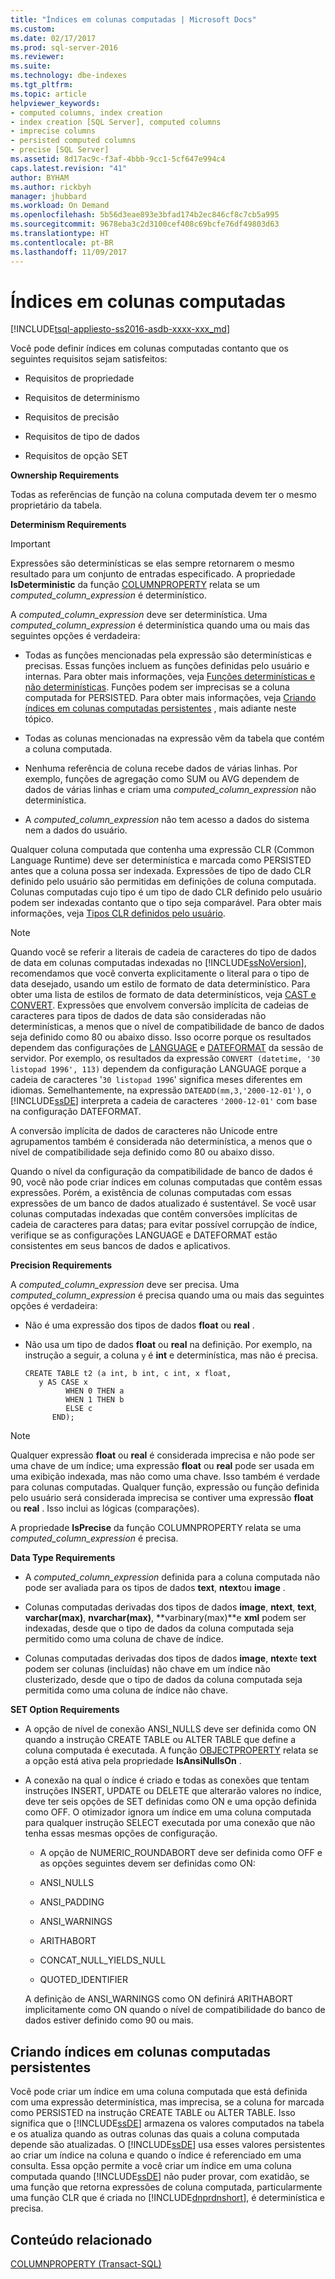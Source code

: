 ```yaml
---
title: "Índices em colunas computadas | Microsoft Docs"
ms.custom: 
ms.date: 02/17/2017
ms.prod: sql-server-2016
ms.reviewer: 
ms.suite: 
ms.technology: dbe-indexes
ms.tgt_pltfrm: 
ms.topic: article
helpviewer_keywords:
- computed columns, index creation
- index creation [SQL Server], computed columns
- imprecise columns
- persisted computed columns
- precise [SQL Server]
ms.assetid: 8d17ac9c-f3af-4bbb-9cc1-5cf647e994c4
caps.latest.revision: "41"
author: BYHAM
ms.author: rickbyh
manager: jhubbard
ms.workload: On Demand
ms.openlocfilehash: 5b56d3eae893e3bfad174b2ec846cf8c7cb5a995
ms.sourcegitcommit: 9678eba3c2d3100cef408c69bcfe76df49803d63
ms.translationtype: HT
ms.contentlocale: pt-BR
ms.lasthandoff: 11/09/2017
---
```

# <a name="indexes-on-computed-columns"></a>Índices em colunas computadas
[!INCLUDE[tsql-appliesto-ss2016-asdb-xxxx-xxx_md](../../includes/tsql-appliesto-ss2016-asdb-xxxx-xxx-md.md)]

  Você pode definir índices em colunas computadas contanto que os seguintes requisitos sejam satisfeitos:  
  
-   Requisitos de propriedade  
  
-   Requisitos de determinismo  
  
-   Requisitos de precisão  
  
-   Requisitos de tipo de dados  
  
-   Requisitos de opção SET  
  
 **Ownership Requirements**  
  
 Todas as referências de função na coluna computada devem ter o mesmo proprietário da tabela.  
  
 **Determinism Requirements**  
  
> [!IMPORTANT]  
>  Expressões são determinísticas se elas sempre retornarem o mesmo resultado para um conjunto de entradas especificado. A propriedade **IsDeterministic** da função [COLUMNPROPERTY](../../t-sql/functions/columnproperty-transact-sql.md) relata se um *computed_column_expression* é determinístico.  
  
 A *computed_column_expression* deve ser determinística. Uma *computed_column_expression* é determinística quando uma ou mais das seguintes opções é verdadeira:  
  
-   Todas as funções mencionadas pela expressão são determinísticas e precisas. Essas funções incluem as funções definidas pelo usuário e internas. Para obter mais informações, veja [Funções determinísticas e não determinísticas](../../relational-databases/user-defined-functions/deterministic-and-nondeterministic-functions.md). Funções podem ser imprecisas se a coluna computada for PERSISTED. Para obter mais informações, veja [Criando índices em colunas computadas persistentes](#BKMK_persisted) , mais adiante neste tópico.  
  
-   Todas as colunas mencionadas na expressão vêm da tabela que contém a coluna computada.  
  
-   Nenhuma referência de coluna recebe dados de várias linhas. Por exemplo, funções de agregação como SUM ou AVG dependem de dados de várias linhas e criam uma *computed_column_expression* não determinística.  
  
-   A *computed_column_expression* não tem acesso a dados do sistema nem a dados do usuário.  
  
 Qualquer coluna computada que contenha uma expressão CLR (Common Language Runtime) deve ser determinística e marcada como PERSISTED antes que a coluna possa ser indexada. Expressões de tipo de dado CLR definido pelo usuário são permitidas em definições de coluna computada. Colunas computadas cujo tipo é um tipo de dado CLR definido pelo usuário podem ser indexadas contanto que o tipo seja comparável. Para obter mais informações, veja [Tipos CLR definidos pelo usuário](../../relational-databases/clr-integration-database-objects-user-defined-types/clr-user-defined-types.md).  
  
> [!NOTE]  
>  Quando você se referir a literais de cadeia de caracteres do tipo de dados de data em colunas computadas indexadas no [!INCLUDE[ssNoVersion](../../includes/ssnoversion-md.md)], recomendamos que você converta explicitamente o literal para o tipo de data desejado, usando um estilo de formato de data determinístico. Para obter uma lista de estilos de formato de data determinísticos, veja [CAST e CONVERT](../../t-sql/functions/cast-and-convert-transact-sql.md). Expressões que envolvem conversão implícita de cadeias de caracteres para tipos de dados de data são consideradas não determinísticas, a menos que o nível de compatibilidade de banco de dados seja definido como 80 ou abaixo disso. Isso ocorre porque os resultados dependem das configurações de [LANGUAGE](../../t-sql/statements/set-language-transact-sql.md) e [DATEFORMAT](../../t-sql/statements/set-dateformat-transact-sql.md) da sessão de servidor. Por exemplo, os resultados da expressão `CONVERT (datetime, '30 listopad 1996', 113)` dependem da configuração LANGUAGE porque a cadeia de caracteres '`30 listopad 1996`' significa meses diferentes em idiomas. Semelhantemente, na expressão `DATEADD(mm,3,'2000-12-01')`, o [!INCLUDE[ssDE](../../includes/ssde-md.md)] interpreta a cadeia de caracteres `'2000-12-01'` com base na configuração DATEFORMAT.  
>   
>  A conversão implícita de dados de caracteres não Unicode entre agrupamentos também é considerada não determinística, a menos que o nível de compatibilidade seja definido como 80 ou abaixo disso.  
>   
>  Quando o nível da configuração da compatibilidade de banco de dados é 90, você não pode criar índices em colunas computadas que contêm essas expressões. Porém, a existência de colunas computadas com essas expressões de um banco de dados atualizado é sustentável. Se você usar colunas computadas indexadas que contêm conversões implícitas de cadeia de caracteres para datas; para evitar possível corrupção de índice, verifique se as configurações LANGUAGE e DATEFORMAT estão consistentes em seus bancos de dados e aplicativos.  
  
 **Precision Requirements**  
  
 A *computed_column_expression* deve ser precisa. Uma *computed_column_expression* é precisa quando uma ou mais das seguintes opções é verdadeira:  
  
-   Não é uma expressão dos tipos de dados **float** ou **real** .  
  
-   Não usa um tipo de dados **float** ou **real** na definição. Por exemplo, na instrução a seguir, a coluna `y` é **int** e determinística, mas não é precisa.  
  
    ```  
    CREATE TABLE t2 (a int, b int, c int, x float,   
       y AS CASE x   
             WHEN 0 THEN a   
             WHEN 1 THEN b   
             ELSE c   
          END);  
    ```  
  
> [!NOTE]  
>  Qualquer expressão **float** ou **real** é considerada imprecisa e não pode ser uma chave de um índice; uma expressão **float** ou **real** pode ser usada em uma exibição indexada, mas não como uma chave. Isso também é verdade para colunas computadas. Qualquer função, expressão ou função definida pelo usuário será considerada imprecisa se contiver uma expressão **float** ou **real** . Isso inclui as lógicas (comparações).  
  
 A propriedade **IsPrecise** da função COLUMNPROPERTY relata se uma *computed_column_expression* é precisa.  
  
 **Data Type Requirements**  
  
-   A *computed_column_expression* definida para a coluna computada não pode ser avaliada para os tipos de dados **text**, **ntext**ou **image** .  
  
-   Colunas computadas derivadas dos tipos de dados **image**, **ntext**, **text**, **varchar(max)**, **nvarchar(max)**, **varbinary(max)**e **xml** podem ser indexadas, desde que o tipo de dados da coluna computada seja permitido como uma coluna de chave de índice.  
  
-   Colunas computadas derivadas dos tipos de dados **image**, **ntext**e **text** podem ser colunas (incluídas) não chave em um índice não clusterizado, desde que o tipo de dados da coluna computada seja permitida como uma coluna de índice não chave.  
  
 **SET Option Requirements**  
  
-   A opção de nível de conexão ANSI_NULLS deve ser definida como ON quando a instrução CREATE TABLE ou ALTER TABLE que define a coluna computada é executada. A função [OBJECTPROPERTY](../../t-sql/functions/objectproperty-transact-sql.md) relata se a opção está ativa pela propriedade **IsAnsiNullsOn** .  
  
-   A conexão na qual o índice é criado e todas as conexões que tentam instruções INSERT, UPDATE ou DELETE que alterarão valores no índice, deve ter seis opções de SET definidas como ON e uma opção definida como OFF. O otimizador ignora um índice em uma coluna computada para qualquer instrução SELECT executada por uma conexão que não tenha essas mesmas opções de configuração.  
  
    -   A opção de NUMERIC_ROUNDABORT deve ser definida como OFF e as opções seguintes devem ser definidas como ON:  
  
    -   ANSI_NULLS  
  
    -   ANSI_PADDING  
  
    -   ANSI_WARNINGS  
  
    -   ARITHABORT  
  
    -   CONCAT_NULL_YIELDS_NULL  
  
    -   QUOTED_IDENTIFIER  
  
     A definição de ANSI_WARNINGS como ON definirá ARITHABORT implicitamente como ON quando o nível de compatibilidade do banco de dados estiver definido como 90 ou mais.  
  
##  <a name="BKMK_persisted"></a> Criando índices em colunas computadas persistentes  
 Você pode criar um índice em uma coluna computada que está definida com uma expressão determinística, mas imprecisa, se a coluna for marcada como PERSISTED na instrução CREATE TABLE ou ALTER TABLE. Isso significa que o [!INCLUDE[ssDE](../../includes/ssde-md.md)] armazena os valores computados na tabela e os atualiza quando as outras colunas das quais a coluna computada depende são atualizadas. O [!INCLUDE[ssDE](../../includes/ssde-md.md)] usa esses valores persistentes ao criar um índice na coluna e quando o índice é referenciado em uma consulta. Essa opção permite a você criar um índice em uma coluna computada quando [!INCLUDE[ssDE](../../includes/ssde-md.md)] não puder provar, com exatidão, se uma função que retorna expressões de coluna computada, particularmente uma função CLR que é criada no [!INCLUDE[dnprdnshort](../../includes/dnprdnshort-md.md)], é determinística e precisa.  
  
## <a name="related-content"></a>Conteúdo relacionado  
 [COLUMNPROPERTY &#40;Transact-SQL&#41;](../../t-sql/functions/columnproperty-transact-sql.md)  
  
  
